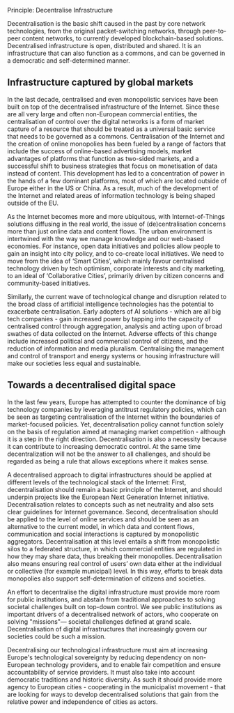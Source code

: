 Principle: Decentralise Infrastructure

Decentralisation is the basic shift caused in the past by core network technologies, from the original packet-switching networks, through peer-to-peer content networks, to currently developed blockchain-based solutions. Decentralised infrastructure is open, distributed and shared. It is an infrastructure that can also function as a commons, and can be governed in a democratic and self-determined manner.

## Infrastructure captured by global markets

In the last decade, centralised and even monopolistic services have been built on top of the decentralised infrastructure of the Internet. Since these are all very large and often non-European commercial entities, the centralisation of control over the digital networks is a form of market capture of a resource that should be treated as a universal basic service that needs to be governed as a commons. Centralisation of the Internet and the creation of online monopolies has been fueled by a range of factors that include the success of online-based advertising models, market advantages of platforms that function as two-sided markets, and a successful shift to business strategies that focus on monetisation of data instead of content. This development has led to a concentration of power in the hands of a few dominant platforms, most of which are located outside of Europe either in the US or China. As a result, much of the development of the Internet and related areas of information technology is being shaped outside of the EU.

As the Internet becomes more and more ubiquitous, with Internet-of-Things solutions diffusing in the real world, the issue of (de)centralisation concerns more than just online data and content flows. The urban environment is intertwined with the way we manage knowledge and our web-based economies. For instance, open data initiatives and policies allow people to gain an insight into city policy, and to co-create local initiatives. We need to move from the idea of ‘Smart Cities’, which mainly favour centralised technology driven by tech optimism, corporate interests and city marketing, to an ideal of ‘Collaborative Cities’, primarily  driven by citizen concerns and community-based initiatives.

Similarly, the current wave of technological change and disruption related to the broad class of artificial intelligence technologies  has the potential to exacerbate centralisation. Early adopters of AI solutions - which are all big tech companies - gain increased power by tapping into the capacity of centralised control through aggregation, analysis and acting upon of broad swathes of data collected on the Internet. Adverse effects of this change include increased political and commercial control of citizens, and the reduction of information and media pluralism. Centralising the management and control of transport and energy systems or housing infrastructure will make our societies less equal and sustainable.

## Towards a decentralised digital space

In the last few years, Europe has attempted to counter the dominance of big technology companies by leveraging antitrust regulatory policies, which can be seen as targeting centralisation of the Internet within the boundaries of market-focused policies. Yet, decentralisation policy cannot function solely on the basis of regulation aimed at managing market competition - although it is a step in the right direction. Decentralisation is also a necessity because it can contribute to increasing democratic control. At the same time decentralization will not be the answer to all challenges, and should be regarded as being a rule that allows exceptions where it makes sense. 

A decentralised approach to digital infrastructures should be applied at different levels of the technological stack of the Internet: First, decentralisation should remain a basic principle of the Internet, and should underpin projects like the European Next Generation Internet initiative. Decentralisation relates to concepts such as net neutrality and also sets clear guidelines for Internet governance. Second, decentralisation should be applied to the level of online services and should be seen as an alternative to the current model, in which data and content flows, communication and social interactions is captured by monopolistic aggregators. Decentralisation at this level entails a shift from monopolistic silos to a federated structure, in which commercial entities are regulated in how they may share data, thus breaking their monopolies. Decentralisation also means ensuring real control of users’ own data either at the individual or collective (for example municipal) level. In this way, efforts to break data monopolies also support  self-determination of citizens and societies.

An effort to decentralise the digital infrastructure must provide more room for public institutions, and abstain from traditional approaches to solving societal challenges built on top-down control. We see public institutions as important drivers of a decentralised network of actors, who cooperate on solving "missions"— societal challenges defined at grand scale. Decentralisation of digital infrastructures that increasingly govern our societies could be such a mission.

Decentralising our technological infrastructure must aim  at increasing Europe's technological sovereignty by reducing dependency on non-European technology providers, and to enable fair competition and  ensure accountability of service providers. It must also take into account democratic traditions and historic diversity. As such it should provide more agency to European cities - cooperating in the municipalist movement - that are looking for ways to develop decentralised solutions that gain from the relative power and independence of cities as actors.
